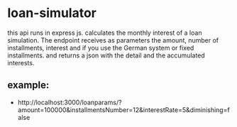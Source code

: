 # loan-simulator
 this api runs in express js. calculates the monthly interest of a loan simulation. The endpoint receives as parameters the amount, number of installments, interest and if you use the German system or fixed installments. and returns a json with the detail and the accumulated interests.

## example:
- http://localhost:3000/loanparams/?amount=100000&installmentsNumber=12&interestRate=5&diminishing=false
